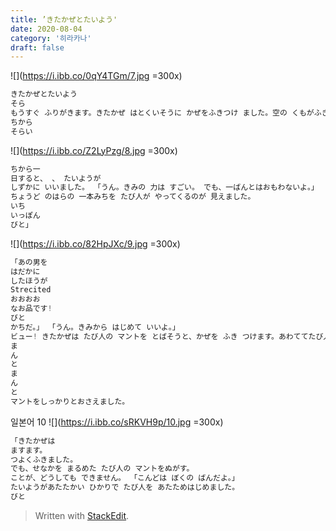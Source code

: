 ```yaml
---
title: ’きたかぜとたいよう'
date: 2020-08-04
category: '히라카나'
draft: false
---
```

![](https://i.ibb.co/0qY4TGm/7.jpg =300x)
```js
きたかぜとたいよう
そら
もうすぐ ふりがきます。きたかぜ はとくいそうに かぜをふきつけ ました。空の くもがふきとび、と りたちもとおくにとばされました。 - 「わははは...。だれも わしの力に」 は かなうまい。この空で 「ばんな のは わしだ!」
ちから
そらい


```
![](https://i.ibb.co/Z2LyPzg/8.jpg =300x)
```js
ちから一
日すると、 、 たいようが
しずかに いいました。 「うん。きみの 力は すごい。 でも、一ばんとはおもわないよ。」 「じゃあ、力くらべだ!」
ちょうど のはらの 一本みちを たび人が やってくるのが 見えました。
いち
いっぽん
びと」

```
![](https://i.ibb.co/82HpJXc/9.jpg =300x)
```js
「あの男を
はだかに
したほうが
Strecited
おおおお
なお品です!
びと
かちだ。」 「うん。きみから はじめて いいよ。」
ビュー! きたかぜは たび人の マントを とばそうと、かぜを ふき つけます。あわててたび人は手で
ま
ん
と
ま
ん
と
マントをしっかりとおさえました。

```
일본어 10
![](https://i.ibb.co/sRKVH9p/10.jpg =300x)
```js
「きたかぜは
ますます。
つよくふきました。
でも、せなかを まるめた たび人の マントをぬがす。 
ことが、どうしても できません。 「こんどは ぼくの ばんだよ。」
たいようがあたたかい ひかりで たび人を あたためはじめました。
びと

```

> Written with [StackEdit](https://stackedit.io/).
<!--stackedit_data:
eyJoaXN0b3J5IjpbMTU3MjAwNDExNF19
-->